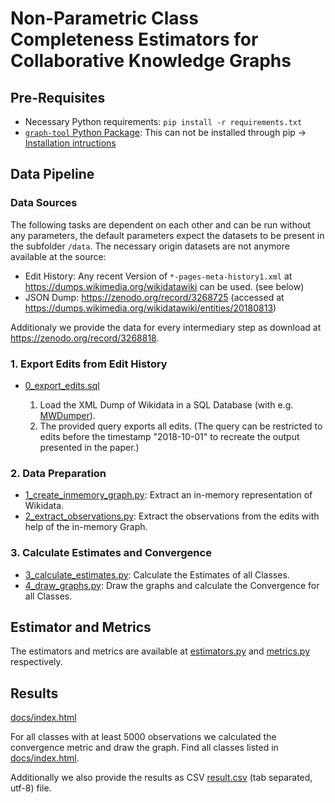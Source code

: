 # Non-Parametric Class Completeness Estimators for Collaborative Knowledge Graphs

## Pre-Requisites

* Necessary Python requirements: `pip install -r requirements.txt`
* [`graph-tool` Python Package](https://graph-tool.skewed.de/): This can not be installed through pip -> [Installation intructions](https://git.skewed.de/count0/graph-tool/wikis/installation-instructions)

## Data Pipeline

### Data Sources
The following tasks are dependent on each other and can be run without any parameters, the default parameters expect the datasets to be present in the subfolder `/data`. The necessary origin datasets are not anymore available at the source:

- Edit History: Any recent Version of `*-pages-meta-history1.xml` at https://dumps.wikimedia.org/wikidatawiki can be used. (see below) 
- JSON Dump: https://zenodo.org/record/3268725 (accessed at https://dumps.wikimedia.org/wikidatawiki/entities/20180813)

Additionaly we provide the data for every intermediary step as download at https://zenodo.org/record/3268818.

### 1. Export Edits from Edit History

* [0_export_edits.sql](0_export_edits.sql)

    1. Load the XML Dump of Wikidata in a SQL Database (with e.g. [MWDumper](https://www.mediawiki.org/wiki/Manual:MWDumper)).
    2. The provided query exports all edits. (The query can be restricted to edits before the timestamp "2018-10-01" to recreate the output presented in the paper.) 

### 2. Data Preparation

* [1_create_inmemory_graph.py](1_create_inmemory_graph.py): Extract an in-memory representation of Wikidata.
* [2_extract_observations.py](2_extract_observations.py): Extract the observations from the edits with help of the in-memory Graph.

### 3. Calculate Estimates and Convergence

* [3_calculate_estimates.py](3_calculate_estimates.py): Calculate the Estimates of all Classes.
* [4_draw_graphs.py](4_draw_graphs.py): Draw the graphs and calculate the Convergence for all Classes.

## Estimator and Metrics

The estimators and metrics are available at [estimators.py](estimators.py) and [metrics.py](metrics.py) respectively.

## Results

[docs/index.html](docs/index.html)

For all classes with at least 5000 observations we calculated the convergence metric and draw the graph. Find all classes listed in [docs/index.html](docs/index.html). 

Additionally we also provide the results as CSV [result.csv](results.csv) (tab separated, utf-8) file.
